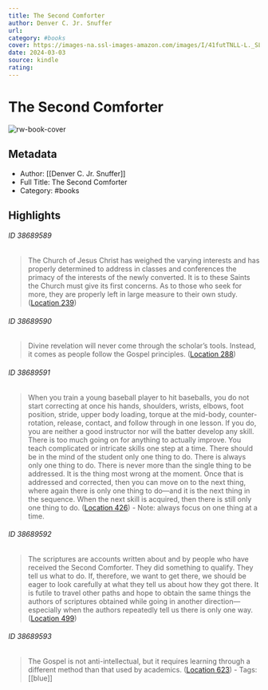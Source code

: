 ```yaml
---
title: The Second Comforter
author: Denver C. Jr. Snuffer
url: 
category: #books
cover: https://images-na.ssl-images-amazon.com/images/I/41futTNLL-L._SL200_.jpg
date: 2024-03-03
source: kindle
rating:
---
```

# The Second Comforter

![rw-book-cover](https://images-na.ssl-images-amazon.com/images/I/41futTNLL-L._SL200_.jpg)

## Metadata
- Author: [[Denver C. Jr. Snuffer]]
- Full Title: The Second Comforter
- Category: #books

## Highlights
###### ID 38689589
> The Church of Jesus Christ has weighed the varying interests and has properly determined to address in classes and conferences the primacy of the interests of the newly converted. It is to these Saints the Church must give its first concerns. As to those who seek for more, they are properly left in large measure to their own study. ([Location 239](https://readwise.io/to_kindle?action=open&asin=B004IEAE6E&location=239))
    
###### ID 38689590
> Divine revelation will never come through the scholar’s tools. Instead, it comes as people follow the Gospel principles. ([Location 288](https://readwise.io/to_kindle?action=open&asin=B004IEAE6E&location=288))
    
###### ID 38689591
> When you train a young baseball player to hit baseballs, you do not start correcting at once his hands, shoulders, wrists, elbows, foot position, stride, upper body loading, torque at the mid-body, counter-rotation, release, contact, and follow through in one lesson. If you do, you are neither a good instructor nor will the batter develop any skill. There is too much going on for anything to actually improve. You teach complicated or intricate skills one step at a time. There should be in the mind of the student only one thing to do. There is always only one thing to do. There is never more than the single thing to be addressed. It is the thing most wrong at the moment. Once that is addressed and corrected, then you can move on to the next thing, where again there is only one thing to do—and it is the next thing in the sequence. When the next skill is acquired, then there is still only one thing to do. ([Location 426](https://readwise.io/to_kindle?action=open&asin=B004IEAE6E&location=426))
    - Note: always focus on one thing at a time.
    
###### ID 38689592
> The scriptures are accounts written about and by people who have received the Second Comforter. They did something to qualify. They tell us what to do. If, therefore, we want to get there, we should be eager to look carefully at what they tell us about how they got there. It is futile to travel other paths and hope to obtain the same things the authors of scriptures obtained while going in another direction—especially when the authors repeatedly tell us there is only one way. ([Location 499](https://readwise.io/to_kindle?action=open&asin=B004IEAE6E&location=499))
    
###### ID 38689593
> The Gospel is not anti-intellectual, but it requires learning through a different method than that used by academics. ([Location 623](https://readwise.io/to_kindle?action=open&asin=B004IEAE6E&location=623)) 
    - Tags: [[blue]] 
    
